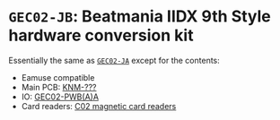 # `GEC02-JB`: Beatmania IIDX 9th Style hardware conversion kit

Essentially the same as [`GEC02-JA`](GEC02-JA.md) except for the contents:

* Eamuse compatible
* Main PCB: [KNM-???](../boards.md#knm-???)
* IO: [GEC02-PWB(A)A](../io.md#GEC02-PWBAA)
* Card readers: [C02 magnetic card readers](../io.md#c02-magnetic-card-readers)
